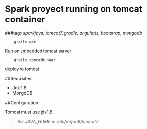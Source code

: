 # Spark proyect running on tomcat container

###tags
*sparkjava, tomcat7, gradle, angularjs, bootstrap, mongodb*

        gradle war

Run on embedded tomcat server
        
        gradle tomcatRunWar

deploy to tomcat

##Requisites
- Jdk 1.8
- MongoDB

##Configuration

Tomcat must use jdk1.8

> *Set JAVA_HOME in /etc/default/tomcat7*       